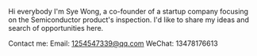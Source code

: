 Hi everybody I'm Sye Wong, a co-founder of a startup company focusing on the Semiconductor product's inspection. I'd like to share my ideas and search of opportunities here.

Contact me:
Email:    1254547339@qq.com
WeChat:   13478176613
